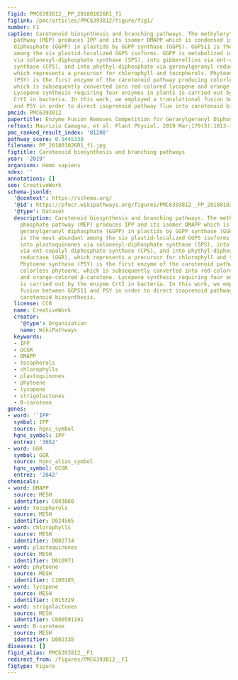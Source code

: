 ```yaml
---
figid: PMC6393812__PP_201801026R1_f1
figlink: /pmc/articles/PMC6393812/figure/fig1/
number: F1
caption: Carotenoid biosynthesis and branching pathways. The methylerythritol phosphate
  pathway (MEP) produces IPP and its isomer DMAPP which is condensed into geranylgeranyl
  diphosphate (GGPP) in plastids by GGPP synthase (GGPS). GGPS11 is the most abundant
  among the six plastid-localized GGPS isoforms. GGPP is metabolized into plastoquinones
  via solanesyl-diphosphate synthase (SPS), into gibberellins via ent-copalyl diphosphate
  synthase (CPS), and into phythyl-diphosphate via geranylgeranyl reductase (GGR),
  which represents a precursor for chlorophyll and tocopherols. Phytoene synthase
  (PSY) is the first enzyme of the carotenoid pathway producing colorless phytoene,
  which is subsequently converted into red-colored lycopene and orange-colored β-carotene.
  Lycopene synthesis requiring four enzymes in plants is carried out by the enzyme
  CrtI in bacteria. In this work, we employed a translational fusion between GGPS11
  and PSY in order to direct isoprenoid pathway flux into carotenoid biosynthesis.
pmcid: PMC6393812
papertitle: Enzyme Fusion Removes Competition for Geranylgeranyl Diphosphate in Carotenogenesis.
reftext: Maurizio Camagna, et al. Plant Physiol. 2019 Mar;179(3):1013-1027.
pmc_ranked_result_index: '81208'
pathway_score: 0.9445338
filename: PP_201801026R1_f1.jpg
figtitle: Carotenoid biosynthesis and branching pathways
year: '2019'
organisms: Homo sapiens
ndex: ''
annotations: []
seo: CreativeWork
schema-jsonld:
  '@context': https://schema.org/
  '@id': https://pfocr.wikipathways.org/figures/PMC6393812__PP_201801026R1_f1.html
  '@type': Dataset
  description: Carotenoid biosynthesis and branching pathways. The methylerythritol
    phosphate pathway (MEP) produces IPP and its isomer DMAPP which is condensed into
    geranylgeranyl diphosphate (GGPP) in plastids by GGPP synthase (GGPS). GGPS11
    is the most abundant among the six plastid-localized GGPS isoforms. GGPP is metabolized
    into plastoquinones via solanesyl-diphosphate synthase (SPS), into gibberellins
    via ent-copalyl diphosphate synthase (CPS), and into phythyl-diphosphate via geranylgeranyl
    reductase (GGR), which represents a precursor for chlorophyll and tocopherols.
    Phytoene synthase (PSY) is the first enzyme of the carotenoid pathway producing
    colorless phytoene, which is subsequently converted into red-colored lycopene
    and orange-colored β-carotene. Lycopene synthesis requiring four enzymes in plants
    is carried out by the enzyme CrtI in bacteria. In this work, we employed a translational
    fusion between GGPS11 and PSY in order to direct isoprenoid pathway flux into
    carotenoid biosynthesis.
  license: CC0
  name: CreativeWork
  creator:
    '@type': Organization
    name: WikiPathways
  keywords:
  - IPP
  - GCGR
  - DMAPP
  - tocopherols
  - chlorophylls
  - plastoquinones
  - phytoene
  - lycopene
  - strigolactones
  - B-carotene
genes:
- word: '`IPP'
  symbol: IPP
  source: hgnc_symbol
  hgnc_symbol: IPP
  entrez: '3652'
- word: GGR
  symbol: GGR
  source: hgnc_alias_symbol
  hgnc_symbol: GCGR
  entrez: '2642'
chemicals:
- word: DMAPP
  source: MESH
  identifier: C043060
- word: tocopherols
  source: MESH
  identifier: D024505
- word: chlorophylls
  source: MESH
  identifier: D002734
- word: plastoquinones
  source: MESH
  identifier: D010971
- word: phytoene
  source: MESH
  identifier: C100185
- word: lycopene
  source: MESH
  identifier: C015329
- word: strigolactones
  source: MESH
  identifier: C000591191
- word: B-carotene
  source: MESH
  identifier: D002338
diseases: []
figid_alias: PMC6393812__F1
redirect_from: /figures/PMC6393812__F1
figtype: Figure
---
```

